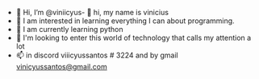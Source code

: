 - 👋 Hi, I’m @viniicyus- 👋 hi, my name is vinicius
- 👀 I am interested in learning everything I can about programming.
- 🌱  I am currently learning python
- 💞️  I'm looking to enter this world of technology that calls my attention a lot
- 📫  in discord viiicyussantos # 3224
and by gmail
vinicyussantos@gmail.com

<!---
viniicyus/viniicyus is a ✨ special ✨ repository because its `README.md` (this file) appears on your GitHub profile.
You can click the Preview link to take a look at your changes.
--->
